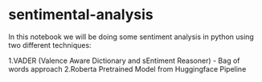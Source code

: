 # sentimental-analysis
In this notebook we will be doing some sentiment analysis in python using two different techniques:

1.VADER (Valence Aware Dictionary and sEntiment Reasoner) - Bag of words approach
2.Roberta Pretrained Model from Huggingface Pipeline
